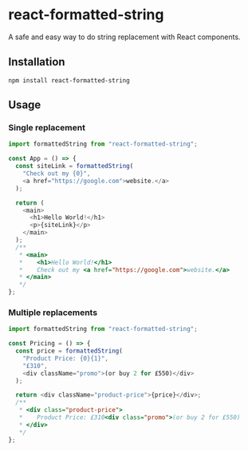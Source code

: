 # react-formatted-string

A safe and easy way to do string replacement with React components.

## Installation

    npm install react-formatted-string

## Usage

### Single replacement

```javascript
import formattedString from "react-formatted-string";

const App = () => {
  const siteLink = formattedString(
    "Check out my {0}",
    <a href="https://google.com">website.</a>
  );

  return (
    <main>
      <h1>Hello World!</h1>
      <p>{siteLink}</p>
    </main>
  );
  /**
   * <main>
   *    <h1>Hello World!</h1>
   *    Check out my <a href="https://google.com">website.</a>
   * </main>
   */
};
```

### Multiple replacements

```javascript
import formattedString from "react-formatted-string";

const Pricing = () => {
  const price = formattedString(
    "Product Price: {0}{1}",
    "£310",
    <div className="promo">(or buy 2 for £550)</div>
  );

  return <div className="product-price">{price}</div>;
  /**
   * <div class="product-price">
   *    Product Price: £310<div class="promo">(or buy 2 for £550)
   * </div>
   */
};
```
